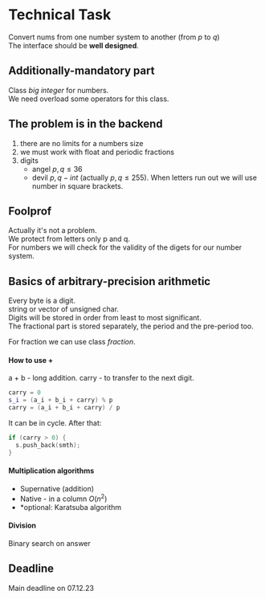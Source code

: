 # Technical Task
  
Convert nums from one number system to another (from $p$ to $q$)  
The interface should be **well designed**.

## Additionally-mandatory part
Class _big integer_ for numbers.  
We need overload some operators for this class.
## The problem is in the backend
1) there are no limits for a numbers size
2) we must work with float and periodic fractions
3) digits
    + angel $p, q \leq 36$
    + devil $p, q - int$ (actually $p, q \leq 255$). When letters run out we will use number in square brackets.


## Foolprof
Actually it's not a problem.  
We protect from letters only p and q.  
For numbers we will check for the validity of the digets for our number system.

## Basics of arbitrary-precision arithmetic
Every byte is a digit.  
string or vector of unsigned char.  
Digits will be stored in order from least to most significant.  
The fractional part is stored separately, the period and the pre-period too.

For fraction we can use class _fraction_.
#### How to use +
a + b - long addition.
carry - to transfer to the next digit.

```cpp
carry = 0
s_i = (a_i + b_i + carry) % p
carry = (a_i + b_i + carry) / p
```

It can be in cycle. After that:

```cpp
if (carry > 0) {
  s.push_back(smth);
}
```

#### Multiplication algorithms
+ Supernative (addition)
+ Native - in a column $O(n^2)$
+ \*optional: Karatsuba algorithm

#### Division
Binary search on answer

## Deadline
Main deadline on 07.12.23
